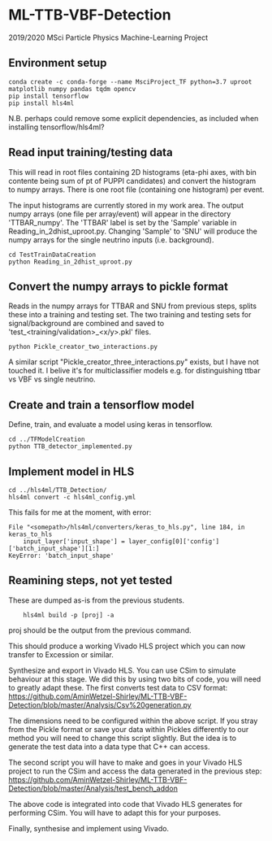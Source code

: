 # ML-TTB-VBF-Detection
2019/2020 MSci Particle Physics Machine-Learning Project

## Environment setup

```
conda create -c conda-forge --name MsciProject_TF python=3.7 uproot matplotlib numpy pandas tqdm opencv
pip install tensorflow
pip install hls4ml
```
N.B. perhaps could remove some explicit dependencies, as included when installing tensorflow/hls4ml?


## Read input training/testing data

This will read in root files containing 2D histograms (eta-phi axes, with bin contente being sum of pt of PUPPI candidates) and convert the histogram to numpy arrays.  There is one root file (containing one histogram) per event.

The input histograms are currently stored in my work area.  The output numpy arrays (one file per array/event) will appear in the directory 'TTBAR_numpy'.  The 'TTBAR' label is set by the 'Sample' variable in Reading_in_2dhist_uproot.py.  Changing 'Sample' to 'SNU' will produce the numpy arrays for the single neutrino inputs (i.e. background).

```
cd TestTrainDataCreation
python Reading_in_2dhist_uproot.py 
```

## Convert the numpy arrays to pickle format

Reads in the numpy arrays for TTBAR and SNU from previous steps, splits these into a training and testing set.  The two training and testing sets for signal/background are combined and saved to 'test_<training/validation>_<x/y>.pkl' files.

```
python Pickle_creator_two_interactions.py 
```
A similar script "Pickle_creator_three_interactions.py" exists, but I have not touched it.  I belive it's for multiclassifier models e.g. for distinguishing ttbar vs VBF vs single neutrino.

## Create and train a tensorflow model

Define, train, and evaluate a model using keras in tensorflow.

```
cd ../TFModelCreation
python TTB_detector_implemented.py 
```

## Implement model in HLS

```
cd ../hls4ml/TTB_Detection/
hls4ml convert -c hls4ml_config.yml
```
This fails for me at the moment, with error:

```
File "<somepath>/hls4ml/converters/keras_to_hls.py", line 184, in keras_to_hls
    input_layer['input_shape'] = layer_config[0]['config']['batch_input_shape'][1:]
KeyError: 'batch_input_shape'
```

## Reamining steps, not yet tested

These are dumped as-is from the previous students.

        hls4ml build -p [proj] -a
 
proj should be the output from the previous command.
 
This should produce a working Vivado HLS project which you can now transfer to Excession or similar.
 
Synthesize and export in Vivado HLS. You can use CSim to simulate behaviour at this stage. We did this by using two bits of code, you will need to greatly adapt these. The first converts test data to CSV format: https://github.com/AminWetzel-Shirley/ML-TTB-VBF-Detection/blob/master/Analysis/Csv%20generation.py
 
The dimensions need to be configured within the above script. If you stray from the Pickle format or save your data within Pickles differently to our method you will need to change this script slightly. But the idea is to generate the test data into a data type that C++ can access.
 
The second script you will have to make and goes in your Vivado HLS project to run the CSim and access the data generated in the previous step: https://github.com/AminWetzel-Shirley/ML-TTB-VBF-Detection/blob/master/Analysis/test_bench_addon
 
The above code is integrated into code that Vivado HLS generates for performing CSim. You will have to adapt this for your purposes.
 
Finally, synthesise and implement using Vivado.
 
